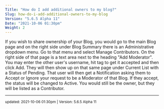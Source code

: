 ```yaml
---
Title: "How do I add additional owners to my blog?"
Slug: how-do-i-add-additional-owners-to-my-blog
Version: "5.6.5 Alpha 11"
Date: "2021-10-06 01:30pm"
Weight: 2
---
```


<p>If you wish to share ownership of your Blog, you would go to the main Blog page and on the right side under Blog Summary there is an
Administrative dropdown menu.  Go to that menu and select Manage Contributors.  On the right side of that page is a text area next to
the heading "Add Moderator".  You may enter the other user's username, hit tag to get it accepted and then click Add.  They will then show up on that same page under Current List with a Status of Pending. That user will then get a Notification asking them to Accept or Ignore your request to be a Moderator of that Blog.  If they accept, the status will be changed to Active.  You would still be the owner, but they will be listed as a Contributor.</p>

<hr>
<small>
updated: 2021-10-06 01:30pm | Version: 5.6.5 Alpha 11
</small>